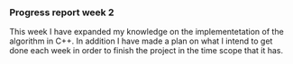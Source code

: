 ### Progress report week 2

This week I have expanded my knowledge on the implementetation of the algorithm in C++. In addition I have made a plan on what I intend to get done each week in order to finish the project in the time scope that it has. 
